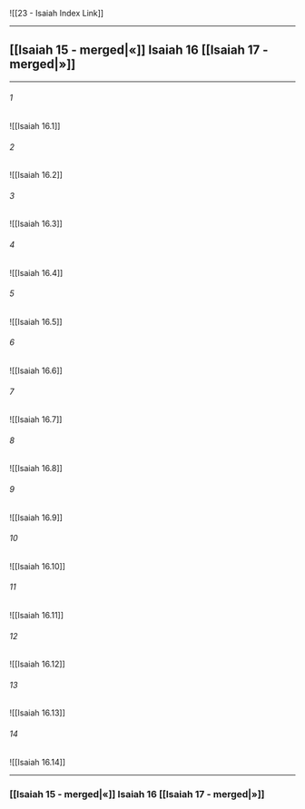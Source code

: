 ![[23 - Isaiah Index Link]]

---
##  [[Isaiah 15 - merged|«]] Isaiah 16 [[Isaiah 17 - merged|»]]

---

###### 1
![[Isaiah 16.1]] 

###### 2
![[Isaiah 16.2]] 

###### 3
![[Isaiah 16.3]] 

###### 4
![[Isaiah 16.4]]

###### 5 
![[Isaiah 16.5]] 

###### 6
![[Isaiah 16.6]] 

###### 7
![[Isaiah 16.7]] 

###### 8
![[Isaiah 16.8]] 

###### 9
![[Isaiah 16.9]] 

###### 10
![[Isaiah 16.10]] 

###### 11
![[Isaiah 16.11]] 

###### 12
![[Isaiah 16.12]]

###### 13
![[Isaiah 16.13]] 

###### 14
![[Isaiah 16.14]] 


---
###  [[Isaiah 15 - merged|«]] Isaiah 16 [[Isaiah 17 - merged|»]]